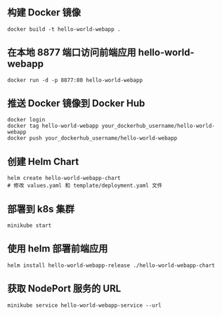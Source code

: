 ## 构建 Docker 镜像
```shell
docker build -t hello-world-webapp .
```

## 在本地 8877 端口访问前端应用 hello-world-webapp
```shell
docker run -d -p 8877:80 hello-world-webapp
```

## 推送 Docker 镜像到 Docker Hub
```shell
docker login
docker tag hello-world-webapp your_dockerhub_username/hello-world-webapp
docker push your_dockerhub_username/hello-world-webapp
```

## 创建 Helm Chart
```shell
helm create hello-world-webapp-chart
# 修改 values.yaml 和 template/deployment.yaml 文件
```

## 部署到 k8s 集群
```shell
minikube start
```

## 使用 helm 部署前端应用
```shell
helm install hello-world-webapp-release ./hello-world-webapp-chart
```

## 获取 NodePort 服务的 URL
```shell
minikube service hello-world-webapp-service --url
```
